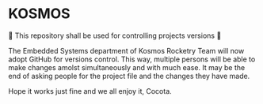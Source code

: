 # KOSMOS
🚀 This repository shall be used for controlling projects versions 🚀


The Embedded Systems department of Kosmos Rocketry Team will now adopt GitHub for versions control.
This way, multiple persons will be able to make changes amolst simultaneously and with much ease.
It may be the end of asking people for the project file and the changes they have made.

Hope it works just fine and we all enjoy it,
Cocota.
